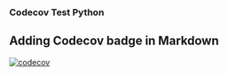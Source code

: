 ### Codecov Test Python

## Adding Codecov badge in Markdown

[![codecov](https://codecov.io/gh/dwarak100/codecov_python_test/branch/master/graph/badge.svg?token=Jeajfwo25C)](https://codecov.io/gh/dwarak100/codecov_python_test)
